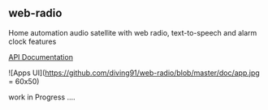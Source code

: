 ## web-radio
Home automation audio satellite with web radio, text-to-speech and alarm clock features

[API Documentation](https://github.com/diving91/web-radio/blob/master/doc/api.md)

![Apps UI](https://github.com/diving91/web-radio/blob/master/doc/app.jpg = 60x50)

work in Progress ....



